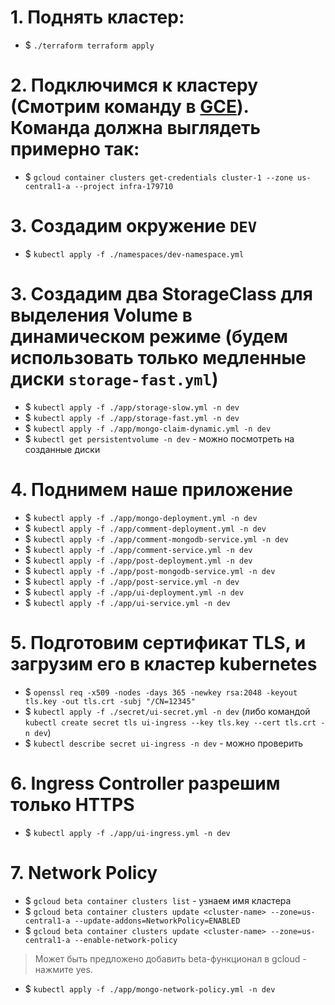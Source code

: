 # 1\. Поднять кластер:

- $ `./terraform terraform apply`

# 2\. Подключимся к кластеру (Смотрим команду в [GCE](https://console.cloud.google.com/kubernetes)). Команда должна выглядеть примерно так:

- $ `gcloud container clusters get-credentials cluster-1 --zone us-central1-a --project infra-179710`

# 3\. Создадим окружение `DEV`

- $ `kubectl apply -f ./namespaces/dev-namespace.yml`

# 3\. Создадим два StorageClass для выделения Volume в динамическом режиме (будем использовать только медленные диски `storage-fast.yml`)

- $ `kubectl apply -f ./app/storage-slow.yml -n dev`
- $ `kubectl apply -f ./app/storage-fast.yml -n dev`
- $ `kubectl apply -f ./app/mongo-claim-dynamic.yml -n dev`
- $ `kubectl get persistentvolume -n dev` - можно посмотреть на созданные диски

# 4\. Поднимем наше приложение

- $ `kubectl apply -f ./app/mongo-deployment.yml -n dev`
- $ `kubectl apply -f ./app/comment-deployment.yml -n dev`
- $ `kubectl apply -f ./app/comment-mongodb-service.yml -n dev`
- $ `kubectl apply -f ./app/comment-service.yml -n dev`
- $ `kubectl apply -f ./app/post-deployment.yml -n dev`
- $ `kubectl apply -f ./app/post-mongodb-service.yml -n dev`
- $ `kubectl apply -f ./app/post-service.yml -n dev`
- $ `kubectl apply -f ./app/ui-deployment.yml -n dev`
- $ `kubectl apply -f ./app/ui-service.yml -n dev`

# 5\. Подготовим сертификат TLS, и загрузим его в кластер kubernetes

- $ `openssl req -x509 -nodes -days 365 -newkey rsa:2048 -keyout tls.key -out tls.crt -subj "/CN=12345"`
- $ `kubectl apply -f ./secret/ui-secret.yml -n dev` (либо командой `kubectl create secret tls ui-ingress --key tls.key --cert tls.crt -n dev`)
- $ `kubectl describe secret ui-ingress -n dev` - можно проверить

# 6\. Ingress Controller разрешим только HTTPS

- $ `kubectl apply -f ./app/ui-ingress.yml -n dev`

# 7\. Network Policy

- $ `gcloud beta container clusters list` - узнаем имя кластера
- $ `gcloud beta container clusters update <cluster-name> --zone=us-central1-a --update-addons=NetworkPolicy=ENABLED`
- $ `gcloud beta container clusters update <cluster-name> --zone=us-central1-a --enable-network-policy`

> Может быть предложено добавить beta-функционал в gcloud - нажмите yes.

- $ `kubectl apply -f ./app/mongo-network-policy.yml -n dev`
